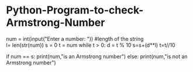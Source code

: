 # Python-Program-to-check-Armstrong-Number  
num = int(input("Enter a number: ")) 
#length of the string  
l= len(str(num))
s = 0
t = num
while t > 0:
   d = t % 10
   s=s+(d**l)
    t=t//10 
   
if num == s:
   print(num,"is an Armstrong number") 
else:
   print(num,"is not an Armstrong number")
  
